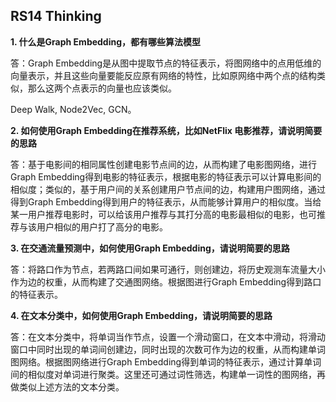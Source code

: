 ## RS14 Thinking
**1. 什么是Graph Embedding，都有哪些算法模型**

答：Graph Embedding是从图中提取节点的特征表示，将图网络中的点用低维的向量表示，并且这些向量要能反应原有网络的特性，比如原网络中两个点的结构类似，那么这两个点表示的向量也应该类似。

Deep Walk, Node2Vec, GCN。

**2. 如何使用Graph Embedding在推荐系统，比如NetFlix 电影推荐，请说明简要的思路**

答：基于电影间的相同属性创建电影节点间的边，从而构建了电影图网络，进行Graph Embedding得到电影的特征表示，根据电影的特征表示可以计算电影间的相似度；类似的，基于用户间的关系创建用户节点间的边，构建用户图网络，通过得到Graph Embedding得到用户的特征表示，从而能够计算用户的相似度。当给某一用户推荐电影时，可以给该用户推荐与其打分高的电影最相似的电影，也可推荐与该用户相似的用户打了高分的电影。

**3.  在交通流量预测中，如何使用Graph Embedding，请说明简要的思路**

答：将路口作为节点，若两路口间如果可通行，则创建边，将历史观测车流量大小作为边的权重，从而构建了交通图网络。根据图进行Graph Embedding得到路口的特征表示。

**4.  在文本分类中，如何使用Graph Embedding，请说明简要的思路**

答：在文本分类中，将单词当作节点，设置一个滑动窗口，在文本中滑动，将滑动窗口中同时出现的单词间创建边，同时出现的次数可作为边的权重，从而构建单词图网络。根据图网络进行Graph Embedding得到单词的特征表示，通过计算单词间的相似度对单词进行聚类。这里还可通过词性筛选，构建单一词性的图网络，再做类似上述方法的文本分类。